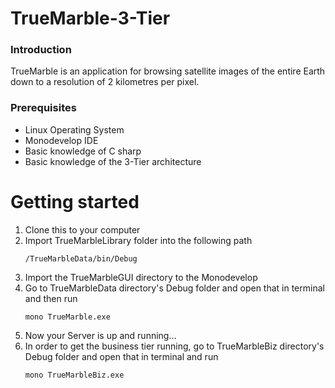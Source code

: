 # TrueMarble-3-Tier

<h3>Introduction</h3>
TrueMarble is an application for browsing satellite images of the entire Earth down to a resolution of 2 kilometres per
pixel.

<h3>Prerequisites</h3>
<ul>
  <li>Linux Operating System</li>
  <li>Monodevelop IDE</li>
  <li>Basic knowledge of C sharp </li>
  <li>Basic knowledge of the 3-Tier architecture</li>
</ul>

<h1>Getting started</h1>
<ol>
  <li>Clone this to your computer</li>
  <li>Import TrueMarbleLibrary folder into the following path </li>


  ``` /TrueMarbleData/bin/Debug ```
 
<li>Import the TrueMarbleGUI directory to the Monodevelop</li>
<li>Go to TrueMarbleData directory's Debug folder and open that in terminal and then run</li>

``` mono TrueMarble.exe ```

<li>Now your Server is up and running...</li>
<li>In order to get the business tier running, go to TrueMarbleBiz directory's Debug folder and open that in terminal and run</li>

``` mono TrueMarbleBiz.exe ```  

</ol>
